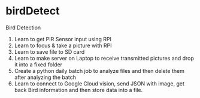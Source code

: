 # birdDetect
Bird Detection

1) Learn to get PIR Sensor input using RPI
2) Learn to focus & take a picture with RPI
3) Learn to save file to SD card
4) Learn to make server on Laptop to receive transmitted pictures and drop it into a fixed folder
5) Create a python daily batch job to analyze files and then delete them after analyzing the batch
6) Learn to connect to Google Cloud vision, send JSON with image, get back Bird information and then store data into a file.

